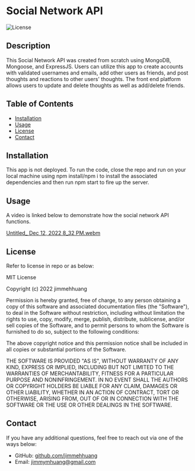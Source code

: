 # Social Network API
![License](https://img.shields.io/badge/License-MIT-blue)

## Description
This Social Network API was created from scratch using MongoDB, Mongoose, and ExpressJS. Users can utilize this app to create accounts with validated usernames and emails, add other users as friends, and post thoughts and reactions to other users' thoughts. The front end platform allows users to update and delete thoughts as well as add/delete friends.

## Table of Contents
* [Installation](#installation)
* [Usage](#usage)
* [License](#license)
* [Contact](#contact)

## Installation
This app is not deployed. To run the code, close the repo and run on your local machine using npm install/npm i to install the associated dependencies and then run npm start to fire up the server.

## Usage
A video is linked below to demonstrate how the social network API functions.

[Untitled_ Dec 12, 2022 8_32 PM.webm](https://user-images.githubusercontent.com/113392613/207212147-264dd33b-e1a1-4ae0-9ce7-64bbf4494f91.webm)


## License
Refer to license in repo or as below:

MIT License

Copyright (c) 2022 jimmehhuang

Permission is hereby granted, free of charge, to any person obtaining a copy of this software and associated documentation files (the "Software"), to deal in the Software without restriction, including without limitation the rights to use, copy, modify, merge, publish, distribute, sublicense, and/or sell copies of the Software, and to permit persons to whom the Software is furnished to do so, subject to the following conditions:

The above copyright notice and this permission notice shall be included in all copies or substantial portions of the Software.

THE SOFTWARE IS PROVIDED "AS IS", WITHOUT WARRANTY OF ANY KIND, EXPRESS OR IMPLIED, INCLUDING BUT NOT LIMITED TO THE WARRANTIES OF MERCHANTABILITY, FITNESS FOR A PARTICULAR PURPOSE AND NONINFRINGEMENT. IN NO EVENT SHALL THE AUTHORS OR COPYRIGHT HOLDERS BE LIABLE FOR ANY CLAIM, DAMAGES OR OTHER LIABILITY, WHETHER IN AN ACTION OF CONTRACT, TORT OR OTHERWISE, ARISING FROM, OUT OF OR IN CONNECTION WITH THE SOFTWARE OR THE USE OR OTHER DEALINGS IN THE SOFTWARE.

## Contact
If you have any additional questions, feel free to reach out via one of the ways below:
- GitHub: [github.com/jimmehhuang](github.com/jimmehhuang)
- Email: jimmymhuang@gmail.com
